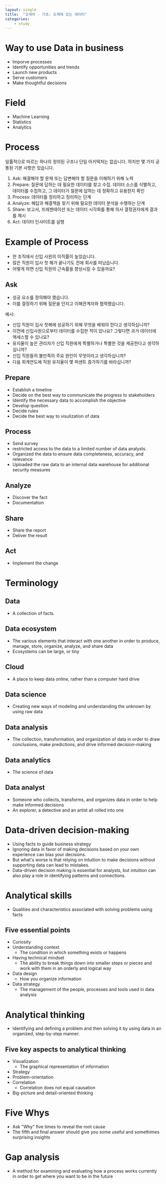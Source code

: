 ```yaml
---
layout: single
title:  "코세라 - 기초: 도체에 있는 데이터"
categories: 
    - study
---
```


# Way to use Data in business
- Imporve processes
- Identify opportunities and trends
- Launch new products
- Serve customers
- Make thoughtful decisions

# Field
- Machine Learning
- Statistics
- Analytics

# Process
일률적으로 따르는 하나의 정의된 구조나 단일 아키텍처는 없습니다. 하지만 몇 가지 공통된 기본 사항은 있습니다.
1. Ask: 해결해야 할 문제 또는 답변해야 할 질문을 이해하기 위해 노력
1. Prepare: 질문에 답하는 데 필요한 데이터를 찾고 수집. 데이터 소스를 식별하고, 데이터를 수집하고, 그 데이터가 질문에 답하는 데 정확하고 유용한지 확인
1. Process: 데이터를 정리하고 정리하는 단계
1. Analyze: 해답과 해결책을 찾기 위해 필요한 데이터 분석을 수행하는 단계
1. Share: 보고서, 프레젠테이션 또는 데이터 시각화를 통해 의사 결정권자에게 결과를 제시
1. Act: 데이터 인사이트를 실행

# Example of Process
- 한 조직에서 신입 사원의 이직률이 높았습니다.
- 많은 직원이 입사 첫 해가 끝나기도 전에 회사를 떠났습니다.
- 어떻게 하면 신입 직원의 근속률을 향상시킬 수 있을까요?

## Ask
- 성공 요소를 정의해야 했습니다.
- 이를 결정하기 위해 질문을 던지고 이해관계자와 협력했습니다.

예시:
- 신입 직원이 입사 첫해에 성공하기 위해 무엇을 배워야 한다고 생각하십니까? 
- 이전에 신입사원으로부터 데이터를 수집한 적이 있나요? 그렇다면 과거 데이터에 액세스할 수 있나요?
- 유지율이 높은 관리자가 신입 직원에게 특별하거나 특별한 것을 제공한다고 생각하십니까?
- 신입 직원들의 불만족의 주요 원인이 무엇이라고 생각하십니까?
- 다음 회계연도에 직원 유지율이 몇 퍼센트 증가하기를 바라십니까?

## Prepare
- Establish a timeline
- Decide on the best way to communicate the progress to stakeholders
- Identify the necessary data to accomplish the objective
- Develop question
- Decide rules
- Decide the best way to visulization of data

## Process
- Send survey
- restricted access to the data to a limited number of data analysts.
- Organized the data to ensure data completeness, accuracy, and relevance
- Uploaded the raw data to an internal data warehouse for additional security measures

## Analyze
- Discover the fact
- Documentation

## Share
- Share the report
- Deliver the result

## Act
- Implement the change

# Terminology
## Data
- A collection of facts.

## Data ecosystem
- The various elements that interact with one another in order to produce, manage, store, organize, analyze, and share data
- Ecosystems can be large, or tiny

## Cloud
- A place to keep data online, rather than a computer hard drive

## Data science
- Creating new ways of modeling and understanding the unknown by using raw data

## Data analysis
-  The collection, transformation, and organization of data in order to draw conclusions, make predictions, and drive informed decision-making

## Data analytics
- The science of data

## Data analyst
-  Someone who collects, transforms, and organizes data in order to help make informed decisions
- An explorer, a detective and an artist all rolled into one

# Data-driven decision-making
- Using facts to guide business strategy
- Ignoring data in favor of making decisions based on your own experience can bias your decisions.
- But what's worse is that relying on intuition to make decisions without supporting data can lead to mistakes.
- Data-driven decision making is essential for analysts, but intuition can also play a role in identifying patterns and connections.

# Analytical skills
- Qualities and characteristics associated with solving problems using facts

## Five essential points
- Curiosity
- Understanding context
  - The condition in which something exists or happens
- Having technical mindset
  - The ability to break things down into smaller steps or pieces and work with them in an orderly and logical way
- Data design
  - How you organize information
- Data strategy
  - The management of the people, processes and tools used in data analysis

# Analytical thinking
- Identifying and defining a problem and then solving it by using data in an organized, step-by-step manner.

## Five key aspects to analytical thinking
- Visualization
  - The graphical representation of information
- Strategy
- Problem-orientation
- Correlation
  - Correlation does not equal causation
- Big-picture and detail-oriented thinking

# Five Whys
- Ask "Why" five times to reveal the root cause
- The fifth and final answer should give you some useful and somethimes surprising insights

# Gap analysis
- A method for examining and evaluating how a process works currently in order to get where you want to be in the future

